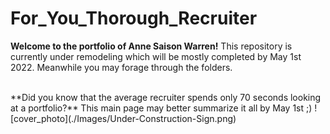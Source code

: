 # For_You_Thorough_Recruiter
**Welcome to the portfolio of Anne Saison Warren!** This repository is currently under remodeling which will be mostly completed by May 1st 2022. Meanwhile you may forage through the folders. 

<br>
**Did you know that the average recruiter spends only 70 seconds looking at a portfolio?**
This main page may better summarize it all by May 1st ;)
![cover_photo](./Images/Under-Construction-Sign.png)
